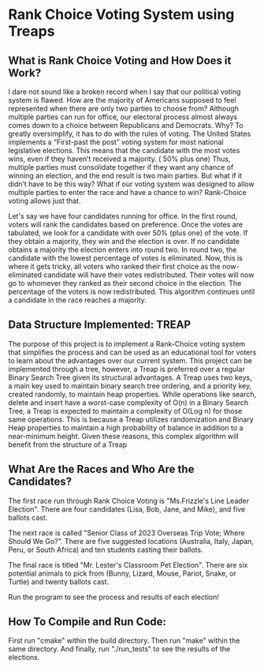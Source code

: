 # Rank Choice Voting System using Treaps 

## What is Rank Choice Voting and How Does it Work? 

I dare not sound like a broken record when I say that our political voting system is flawed. How are the majority of Americans supposed to feel represented when there are only two parties to choose from? Although multiple parties can run for office, our electoral process almost always comes down to a choice between Republicans and Democrats. Why? To greatly oversimplify, it has to do with the rules of voting. The United States implements a “First-past the post” voting system for most national legislative elections. This means that the candidate with the most votes wins, even if they haven’t received a majority. ( 50% plus one) Thus, multiple parties must consolidate together if they want any chance of winning an election, and the end result is two main parties. But what if it didn’t have to be this way? What if our voting system was designed to allow multiple parties to enter the race and have a chance to win? Rank-Choice voting allows just that.    

Let's say we have four candidates running for office. In the first round, voters will rank the candidates based on preference. Once the votes are tabulated, we look for a candidate with over 50% (plus one) of the vote. If they obtain a majority, they win and the election is over. If no candidate obtains a majority the election enters into round two. In round two, the candidate with the lowest percentage of votes is eliminated. Now, this is where it gets tricky, all voters who ranked their first choice as the now-eliminated candidate will have their votes redistributed. Their votes will now go to whomever they ranked as their second choice in the election. The percentage of the voters is now redistributed. This algorithm continues until a candidate in the race reaches a majority. 


## Data Structure Implemented: TREAP 

The purpose of this project is to implement a Rank-Choice voting system that simplifies the process and can be used as an educational tool for voters to learn about the advantages over our current system. This project can be implemented through a tree, however, a Treap is preferred over a regular Binary Search Tree given its structural advantages. A Treap uses two keys, a main key used to maintain binary search tree ordering, and a priority key, created randomly, to maintain heap properties.  While operations like search, delete and insert have a worst-case complexity of O(n) in a Binary Search Tree, a Treap is expected to maintain a complexity of O(Log n) for those same operations. This is because a Treap utilizes randomization and Binary Heap properties to maintain a high probability of balance in addition to a near-minimum height. Given these reasons, this complex algorithm will benefit from the structure of a Treap

## What Are the Races and Who Are the Candidates? 

The first race run through Rank Choice Voting is "Ms.Frizzle's Line Leader Election". There are four candidates (Lisa, Bob, Jane, and Mike), and five ballots cast. 

The next race is called "Senior Class of 2023 Overseas Trip Vote; Where Should We Go?". There are five suggested locations (Australia, Italy, Japan, Peru, or South Africa) and ten students casting their ballots. 

The final race is titled "Mr. Lester's Classroom Pet Election". There are six potential animals to pick from (Bunny, Lizard, Mouse, Pariot, Snake, or Turtle) and twenty ballots cast. 

Run the program to see the process and results of each election! 

## How To Compile and Run Code:

First run "cmake" within the build directory. Then run "make" within the same directory. And finally, run "./run_tests" to see the results of the elections. 
